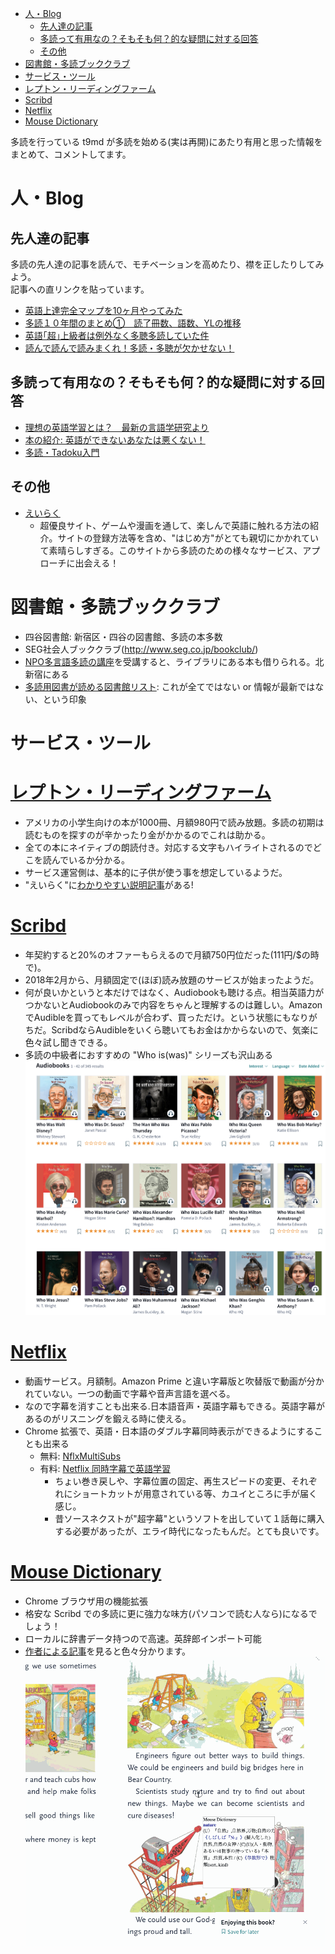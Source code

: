 <!-- TOC START min:1 max:3 link:true update:true -->
- [人・Blog](#blog)
  - [先人達の記事](#)
  - [多読って有用なの？そもそも何？的な疑問に対する回答](#-1)
  - [その他](#-2)
- [図書館・多読ブッククラブ](#-3)
- [サービス・ツール](#-4)
- [レプトン・リーディングファーム](#-5)
- [Scribd](#scribd)
- [Netflix](#netflix)
- [Mouse Dictionary](#mouse-dictionary)

<!-- TOC END -->

多読を行っている t9md が多読を始める(実は再開)にあたり有用と思った情報をまとめて、コメントしてます。

# 人・Blog


## 先人達の記事

多読の先人達の記事を読んで、モチベーションを高めたり、襟を正したりしてみよう。  
記事への直リンクを貼っています。

- [英語上達完全マップを10ヶ月やってみた](http://kanzenmap.nomaki.jp/)
- [多読１０年間のまとめ①　読了冊数、語数、YLの推移](http://yukomillennium.com/?p=5725)
- [英語｢超｣上級者は例外なく多聴多読していた件](http://enjoylifeinenglish.blog112.fc2.com/blog-entry-106.html)
- [読んで読んで読みまくれ！多読・多聴が欠かせない！](http://mekarourokoeigo.hatenablog.com/entry/2015/10/09/101515)

## 多読って有用なの？そもそも何？的な疑問に対する回答

- [理想の英語学習とは？　最新の言語学研究より](http://mekarourokoeigo.hatenablog.com/entry/2015/10/17/170021)
- [本の紹介: 英語ができないあなたは悪くない！](http://mekarourokoeigo.hatenablog.com/entry/2016/05/30/190000)
- [多読・Tadoku入門](https://tadoku.org/english/)

## その他

- [えいらく](https://ei-raku.com/)
  - 超優良サイト、ゲームや漫画を通して、楽しんで英語に触れる方法の紹介。サイトの登録方法等を含め、"はじめ方"がとても親切にかかれていて素晴らしすぎる。このサイトから多読のための様々なサービス、アプローチに出会える！

# 図書館・多読ブッククラブ

- 四谷図書館: 新宿区・四谷の図書館、多読の本多数
- SEG社会人ブッククラブ(http://www.seg.co.jp/bookclub/)
- [NPO多言語多読の講座](https://tadoku.org/english/tadoku-courses/)を受講すると、ライブラリにある本も借りられる。北新宿にある
- [多読用図書が読める図書館リスト](http://www.cosmopier.com/library/): これが全てではない or 情報が最新ではない、という印象

# サービス・ツール

# [レプトン・リーディングファーム](https://www.reading-farm.jp/)
- アメリカの小学生向けの本が1000冊、月額980円で読み放題。多読の初期は読むものを探すのが辛かったり金がかかるのでこれは助かる。
- 全ての本にネイティブの朗読付き。対応する文字もハイライトされるのでどこを読んでいるか分かる。
- サービス運営側は、基本的に子供が使う事を想定しているようだ。
- "えいらく"に[わかりやすい説明記事](https://ei-raku.com/2018/08/tadoku-reading-farm/)がある!

# [Scribd](https://www.scribd.com/)
- 年契約すると20%のオファーもらえるので月額750円位だった(111円/$の時で)。
- 2018年2月から、月額固定で(ほぼ)読み放題のサービスが始まったようだ。
- 何が良いかというと本だけではなく、Audiobookも聴ける点。相当英語力がつかないとAudiobookのみで内容をちゃんと理解するのは難しい。AmazonでAudibleを買ってもレベルが合わず、買っただけ。という状態にもなりがちだ。ScribdならAudibleをいくら聴いてもお金はかからないので、気楽に色々試し聞きできる。
- 多読の中級者におすすめの "Who is(was)" シリーズも沢山ある
![](imgs/whowas.png)

# [Netflix](https://www.netflix.com/)
- 動画サービス。月額制。Amazon Prime と違い字幕版と吹替版で動画が分かれていない。一つの動画で字幕や音声言語を選べる。
- なので字幕を消すことも出来る.日本語音声・英語字幕もできる。英語字幕があるのがリスニングを鍛える時に使える。
- Chrome 拡張で、英語・日本語のダブル字幕同時表示ができるようにすることも出来る
  - 無料: [NflxMultiSubs](https://chrome.google.com/webstore/detail/nflxmultisubs-netflix-mul/pjhnilfooknlkdonmjnleaomamfehkli)
  - 有料: [Netflix 同時字幕で英語学習](https://chrome.google.com/webstore/detail/netflix-%E5%90%8C%E6%99%82%E5%AD%97%E5%B9%95%E3%81%A7%E8%8B%B1%E8%AA%9E%E5%AD%A6%E7%BF%92/gibmkmmdicoffkhjkfimmjkojjopoagg)
    - ちょい巻き戻しや、字幕位置の固定、再生スピードの変更、それぞれにショートカットが用意されている等、カユイところに手が届く感じ。
    - 昔ソースネクストが"超字幕"というソフトを出していて１話毎に購入する必要があったが、エライ時代になったもんだ。とても良いです。

# [Mouse Dictionary](https://chrome.google.com/webstore/detail/mouse-dictionary/dnclbikcihnpjohihfcmmldgkjnebgnj)
- Chrome ブラウザ用の機能拡張
- 格安な Scribd での多読に更に強力な味方(パソコンで読む人なら)になるでしょう！
- ローカルに辞書データ持つので高速。英辞郎インポート可能
- [作者による記事](https://qiita.com/wtetsu/items/c43232c6c44918e977c9)を見ると色々分かります。
![](imgs/mouseover-dict.gif)
